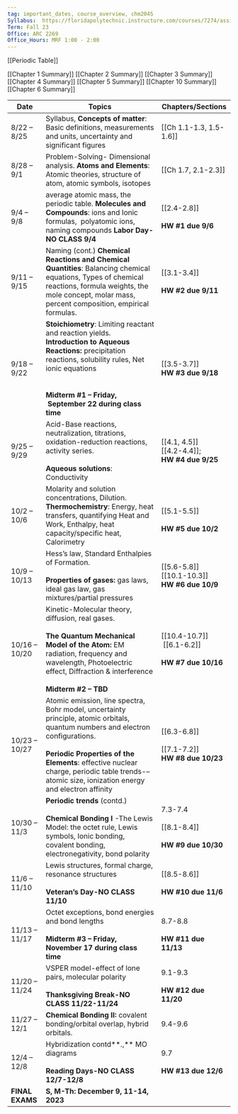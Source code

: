 ```yaml
---
tag: important_dates, course_overview, chm2045 
Syllabus:  https://floridapolytechnic.instructure.com/courses/7274/assignments/syllabus
Term: Fall 23
Office: ARC 2269
Office_Hours: MRF 1:00 - 2:00 
---
```

[[Periodic Table]] 

[[Chapter 1 Summary]]
[[Chapter 2 Summary]]
[[Chapter 3 Summary]] 
[[Chapter 4 Summary]] 
[[Chapter 5 Summary]] 
[[Chapter 10 Summary]]
[[Chapter 6 Summary]] 

| Date            | Topics                                                                                                                                                                                                                                                                                 | Chapters/Sections                                    |
| --------------- | -------------------------------------------------------------------------------------------------------------------------------------------------------------------------------------------------------------------------------------------------------------------------------------- | ---------------------------------------------------- |
| 8/22 – 8/25     | Syllabus, **Concepts of matter**: Basic definitions, measurements and units, uncertainty and significant figures                                                                                                                                                                       | [[Ch 1.1-1.3, 1.5-1.6]]                              |
| 8/28 – 9/1      | Problem-Solving- Dimensional analysis. **Atoms and Elements**: Atomic theories, structure of atom, atomic symbols, isotopes                                                                                                                                                            | [[Ch 1.7, 2.1-2.3]]                                  |
| 9/4 – 9/8       | average atomic mass, the periodic table. **Molecules and Compounds**: ions and Ionic formulas,  polyatomic ions, naming compounds **Labor Day-NO CLASS 9/4**                                                                                                                           | [[2.4-2.8]]<br><br>**HW #1 due 9/6**                 |
| 9/11 – 9/15     | Naming (cont.) **Chemical Reactions and Chemical Quantities**: Balancing chemical equations, Types of chemical reactions, formula weights, the mole concept, molar mass, percent composition, empirical formulas.                                                                      | [[3.1-3.4]]<br><br>**HW #2 due 9/11**                |
| 9/18 – 9/22     | **Stoichiometry**: Limiting reactant and reaction yields. **Introduction to Aqueous Reactions:** precipitation reactions, solubility rules, Net ionic equations  <br>  <br><br>**Midterm #1 – Friday,  September 22 during class time**                                                | [[3.5-3.7]]<br>**HW #3 due 9/18**                    |
| 9/25 – 9/29     | Acid-Base reactions, neutralization, titrations, oxidation-reduction reactions, activity series.<br><br>**Aqueous solutions**: Conductivity                                                                                                                                            | [[4.1, 4.5]] <br> [[4.2-4.4]];<br>**HW #4 due 9/25** |
| 10/2 – 10/6     | Molarity and solution concentrations, Dilution. **Thermochemistry**: Energy, heat transfers, quantifying Heat and Work, Enthalpy, heat capacity/specific heat, Calorimetry                                                                                                             | <br>[[5.1-5.5]]<br><br>**HW #5 due 10/2**            |
| 10/9 – 10/13    | Hess’s law, Standard Enthalpies of Formation.<br><br>**Properties of gases:** gas laws, ideal gas law, gas mixtures/partial pressures                                                                                                                                                  | [[5.6-5.8]]<br>[[10.1-10.3]]<br>**HW #6 due 10/9**   |
| 10/16 – 10/20   | Kinetic-Molecular theory, diffusion, real gases.<br><br>**The Quantum Mechanical Model of the Atom:** EM radiation, frequency and wavelength, Photoelectric effect, Diffraction & interference<br><br>**Midterm #2 – TBD**                                                             | [[10.4-10.7]]<br> [[6.1-6.2]]<br><br>**HW #7 due 10/16** |
| 10/23 – 10/27   | Atomic emission, line spectra, Bohr model, uncertainty principle, atomic orbitals, quantum numbers and electron configurations.<br><br>**Periodic Properties of the Elements**: effective nuclear charge, periodic table trends-– atomic size, ionization energy and electron affinity | [[6.3-6.8]]<br><br>[[7.1-7.2]]<br>**HW #8 due 10/23**    |
| 10/30 – 11/3    | **Periodic trends** (contd.)<br><br>**Chemical Bonding I** -The Lewis Model: the octet rule, Lewis symbols, Ionic bonding, covalent bonding, electronegativity, bond polarity                                                                                                          | 7.3-7.4<br><br>[[8.1-8.4]]<br><br>**HW #9 due 10/30**    |
| 11/6 – 11/10    | Lewis structures, formal charge, resonance structures<br><br>**Veteran’s Day-NO CLASS 11/10**                                                                                                                                                                                          | [[8.5-8.6]]<br><br>**HW #10 due 11/6**                   |
| 11/13 – 11/17   | Octet exceptions, bond energies and bond lengths<br><br>**Midterm #3 – Friday, November 17 during class time**                                                                                                                                                                         | 8.7-8.8<br><br>**HW #11 due 11/13**                  |
| 11/20 – 11/24   | VSPER model-effect of lone pairs, molecular polarity<br><br>**Thanksgiving Break-NO CLASS 11/22-11/24**                                                                                                                                                                                | 9.1-9.3<br><br>**HW #12 due 11/20**                  |
| 11/27 – 12/1    | **Chemical Bonding II:** covalent bonding/orbital overlap, hybrid orbitals.                                                                                                                                                                                                            | 9.4-9.6                                              |
| 12/4 – 12/8     | Hybridization contd**.,** MO diagrams<br><br>**Reading Days-NO CLASS 12/7-12/8**                                                                                                                                                                                                       | 9.7<br><br>**HW #13 due 12/6**                       |
| **FINAL EXAMS** | **S, M-Th: December 9, 11-14, 2023**                                                                                                                                                                                                                                                   |                                                      |




